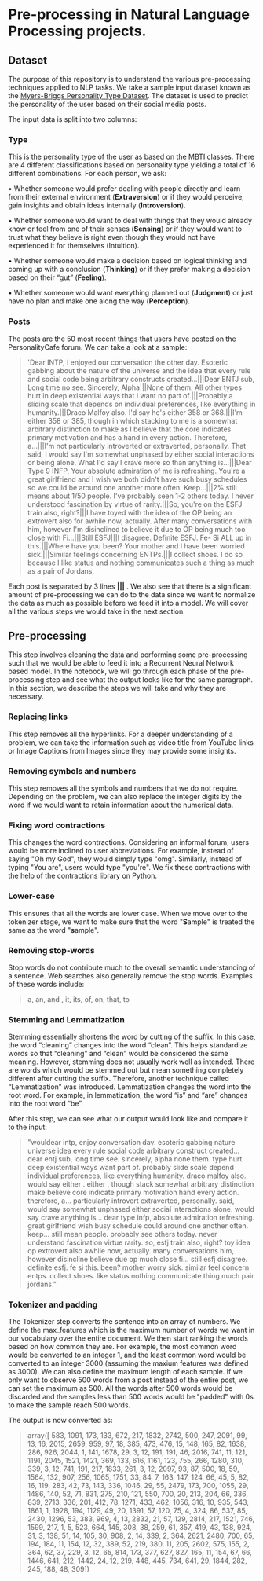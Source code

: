 # Pre-processing in Natural Language Processing projects. 

## Dataset

The purpose of this repository is to understand the various pre-processing techniques applied to NLP tasks. We take a sample input dataset known as the [Myers-Briggs Personality Type Dataset](https://www.kaggle.com/datasnaek/mbti-type). The dataset is used to predict the personality of the user based on their social media posts. 

The input data is split into two columns: 

### Type

This is the personality type of the user as based on the MBTI classes. There are 4 different classifications based on personality type yielding a total of 16 different combinations. For each person, we ask:

•	Whether someone would prefer dealing with people directly and learn from their external environment (**Extraversion**) or if they would perceive, gain insights and obtain ideas internally (**Introversion**). 

•	Whether someone would want to deal with things that they would already know or feel from one of their senses (**Sensing**) or if they would want to trust what they believe is right even though they would not have experienced it for themselves (Intuition).

•	Whether someone would make a decision based on logical thinking and coming up with a conclusion (**Thinking**) or if they prefer making a decision based on their “gut” (**Feeling**). 

•	Whether someone would want everything planned out (**Judgment**) or just have no plan and make one along the way (**Perception**). 

### Posts

The posts are the 50 most recent things that users have posted on the PersonalityCafe forum. We can take a look at a sample: 

>'Dear INTP,   I enjoyed our conversation the other day.  Esoteric gabbing about the nature of the universe and the idea that every rule and social code being arbitrary constructs created...|||Dear ENTJ sub,   Long time no see.  Sincerely, Alpha|||None of them. All other types hurt in deep existential ways that I want no part of.|||Probably a sliding scale that depends on individual preferences, like everything in humanity.|||Draco Malfoy also. I'd say he's either 358 or 368.|||I'm either 358 or 385, though in which stacking to me is a somewhat arbitrary distinction to make as I believe that the core indicates primary motivation and has a hand in every action. Therefore, a...|||I'm not particularly introverted or extraverted, personally. That said, I would say I'm somewhat unphased by either social interactions or being alone. What I'd say I crave more so than anything is...|||Dear Type 9 INFP,  Your absolute admiration of me is refreshing. You're a great girlfriend and I wish we both didn't have such busy schedules so we could be around one another more often.  Keep...|||2% still means about 1/50 people. I've probably seen 1-2 others today. I never understood fascination by virtue of rarity.|||So, you're on the ESFJ train also, right?|||I have toyed with the idea of the OP being an extrovert also for awhile now, actually. After many conversations with him, however I'm disinclined to believe it due to OP being much too close with Fi...|||Still ESFJ|||I disagree.  Definite ESFJ. Fe- Si ALL up in this.|||Where have you been?  Your mother and I have been worried sick.|||Similar feelings concerning ENTPs.|||I collect shoes. I do so because I like status and nothing communicates such a thing as much as a pair of Jordans.

Each post is separated by 3 lines **|||** . We also see that there is a significant amount of pre-processing we can do to the data since we want to normalize the data as much as possible before we feed it into a model. We will cover all the various steps we would take in the next section. 


## Pre-processing

This step involves cleaning the data and performing some pre-processing such that we would be able to feed it into a Recurrent Neural Network based model. In the notebook, we will go through each phase of the pre-processing step and see what the output looks like for the same paragraph. In this section, we describe the steps we will take and why they are necessary. 

### Replacing links 
This step removes all the hyperlinks. For a deeper understanding of a problem, we can take the information such as video title from YouTube links or Image Captions from Images since they may provide some insights. 

### Removing symbols and numbers
This step removes all the symbols and numbers that we do not require. Depending on the problem, we can also replace the integer digits by the word if we would want to retain information about the numerical data. 

### Fixing word contractions
This changes the word contractions. Considering an informal forum, users would be more inclined to user abbreviations. For example, instead of saying "Oh my God", they would simply type "omg". Similarly, instead of typing "You are", users would type "you're".  We fix these contractions with the help of the contractions library on Python. 

### Lower-case 

This ensures that all the words are lower case. When we move over to the tokenizer stage, we want to make sure that the word "**S**ample" is treated the same as the word "**s**ample". 

### Removing stop-words 
Stop words do not contribute much to the overall semantic understanding of a sentence. Web searches also generally remove the stop words. Examples of these words include: 
> a, an, and , it, its, of, on, that, to

### Stemming and Lemmatization 

Stemming essentially shortens the word by cutting of the suffix. In this case, the word “cleaning” changes into the word “clean”. This helps standardize words so that “cleaning” and “clean” would be considered the same meaning. However, stemming does not usually work well as intended. There are words which would be stemmed out but mean something completely different after cutting the suffix. Therefore, another technique called “Lemmatization” was introduced. Lemmatization changes the word into the root word. For example, in lemmatization, the word “is” and “are” changes into the root word “be”. 

After this step, we can see what our output would look like and compare it to the input:

>"wouldear intp, enjoy conversation day. esoteric gabbing nature universe idea every rule social code arbitrary construct created... dear entj sub, long time see. sincerely, alpha none them. type hurt deep existential ways want part of. probably slide scale depend individual preferences, like everything humanity. draco malfoy also. would say either  . either  , though stack somewhat arbitrary distinction make believe core indicate primary motivation hand every action. therefore, a... particularly introvert extraverted, personally. said, would say somewhat unphased either social interactions alone. would say crave anything is... dear type  infp, absolute admiration refreshing. great girlfriend wish busy schedule could around one another often. keep...  still mean   people. probably see   others today. never understand fascination virtue rarity. so, esfj train also, right? toy idea op extrovert also awhile now, actually. many conversations him, however disincline believe due op much close fi... still esfj disagree. definite esfj. fe si this. been? mother worry sick. similar feel concern entps. collect shoes. like status nothing communicate thing much pair jordans."

### Tokenizer and padding 
The Tokenizer step converts the sentence into an array of numbers. We define the max_features which is the maximum number of words we want in our vocabulary over the entire document. We then start ranking the words based on how common they are. For example, the most common word would be converted to an integer 1, and the least common word would be converted to an integer 3000 (assuming the maxium features was defined as 3000). We can also define the maximum length of each sample. If we only want to observe 500 words from a post instead of the entire post, we can set the maximum as 500. All the words after 500 words would be discarded and the samples less than 500 words would be "padded" with 0s to make the sample reach 500 words. 

The output is now converted as: 

>array([ 583, 1091,  173,  133,  672,  217, 1832, 2742,  500,  247, 2091,
         99,   13,   16, 2015, 2659,  959,   97,   18,  385,  473,  476,
         15,  148,  165,   82, 1638,  286,  926, 2044,    1,  141, 1678,
         29,    3,   12,  191,  191,   46, 2016,  741,   11,  121, 1191,
       2045, 1521, 1421,  369,  133,  616, 1161,  123,  755,  266, 1280,
        310,  339,    3,   12,  741,  191,  217, 1833,  261,    3,   12,
       2097,   93,   87,  500,   18,   59, 1564,  132,  907,  256, 1065,
       1751,   33,   84,    7,  163,  147,  124,   66,   45,    5,   82,
         16,  119,  283,   42,   73,  143,  336, 1046,   29,   55, 2479,
        173,  700, 1055,   29, 1486,  140,   52,   71,  831,  275,  210,
        121,  550,  700,   20,  213,  204,   66,  336,  839, 2713,  336,
        201,  412,   78, 1271,  433,  462, 1056,  316,   10,  935,  543,
       1861,    1, 1928,  194, 1129,   49,   20, 1391,   57,  120,   75,
          4,  324,   86,  537,   85, 2430, 1296,   53,  383,  969,    4,
         13, 2832,   21,   57,  129, 2814,  217, 1521,  746, 1599,  217,
          1,    5,  523,  664,  145,  308,   38,  259,   61,  357,  419,
         43,  138,  924,   31,    3,  138,   51,   14,  105,   30,  908,
          2,   14,  339,    2,  364, 2621, 2480,  700,   65,  194,  184,
         11,  154,   12,   32,  389,   52,  219,  380,   11,  205, 2602,
        575,  155,    2,  364,   62,   37,  229,    3,   12,   65,  814,
        173,  377,  627,  827,  165,   11,  154,   67,   66, 1446,  641,
        212, 1442,   24,   12,  219,  448,  445,  734,  641,   29, 1844,
        282,  245,  188,   48,  309])


